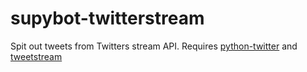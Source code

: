 # supybot-twitterstream

Spit out tweets from Twitters stream API. Requires
[python-twitter](http://code.google.com/p/python-twitter/) and
[tweetstream](http://pypi.python.org/pypi/tweetstream/0.3.1)

